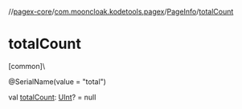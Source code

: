 //[pagex-core](../../../index.md)/[com.mooncloak.kodetools.pagex](../index.md)/[PageInfo](index.md)/[totalCount](total-count.md)

# totalCount

[common]\

@SerialName(value = &quot;total&quot;)

val [totalCount](total-count.md): [UInt](https://kotlinlang.org/api/latest/jvm/stdlib/kotlin/-u-int/index.html)? = null
